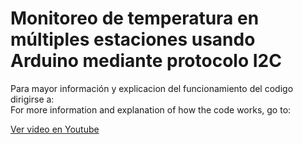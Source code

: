 # Monitoreo de temperatura en múltiples estaciones usando Arduino mediante protocolo I2C

Para mayor información y explicacion del funcionamiento del codigo dirigirse a:  
For more information and explanation of how the code works, go to:

[Ver video en Youtube](https://youtu.be/4EtHaIN8IEA)
